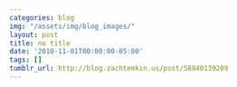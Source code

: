 ```yaml
---
categories: blog
img: "/assets/img/blog_images/" 
layout: post
title: no title
date: '2010-11-01T00:00:00-05:00'
tags: []
tumblr_url: http://blog.zachtemkin.us/post/58840139209
---
```

